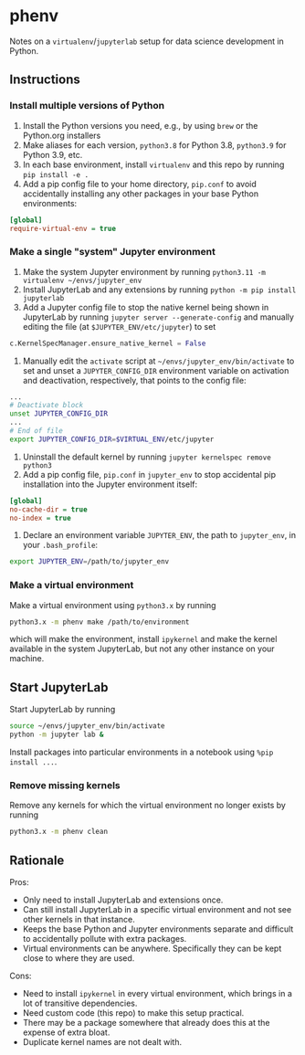 # phenv

Notes on a `virtualenv`/`jupyterlab` setup for data science development in Python.

## Instructions

### Install multiple versions of Python
1. Install the Python versions you need, e.g., by using `brew` or the Python.org installers
1. Make aliases for each version, `python3.8` for Python 3.8, `python3.9` for Python 3.9, etc.
1. In each base environment, install `virtualenv` and this repo by running `pip install -e .`
1. Add a pip config file to your home directory, `pip.conf` to avoid accidentally installing any other packages in your base Python environments:
```ini
[global]
require-virtual-env = true
```

### Make a single "system" Jupyter environment
1. Make the system Jupyter environment by running `python3.11 -m virtualenv ~/envs/jupyter_env`
1. Install JupyterLab and any extensions by running `python -m pip install jupyterlab`
1. Add a Jupyter config file to stop the native kernel being shown in JupyterLab by running `jupyter server --generate-config` and manually editing the file (at `$JUPYTER_ENV/etc/jupyter`) to set
```python
c.KernelSpecManager.ensure_native_kernel = False
```
1. Manually edit the `activate` script at `~/envs/jupyter_env/bin/activate` to set and unset a `JUPYTER_CONFIG_DIR` environment variable on activation and deactivation, respectively, that points to the config file:
```bash
...
# Deactivate block
unset JUPYTER_CONFIG_DIR
...
# End of file
export JUPYTER_CONFIG_DIR=$VIRTUAL_ENV/etc/jupyter
```
1. Uninstall the default kernel by running `jupyter kernelspec remove python3`
1. Add a pip config file, `pip.conf` in `jupyter_env` to stop accidental pip installation into the Jupyter environment itself:
```ini
[global]
no-cache-dir = true
no-index = true
```
1. Declare an environment variable `JUPYTER_ENV`, the path to `jupyter_env`, in your `.bash_profile`:
```bash
export JUPYTER_ENV=/path/to/jupyter_env
```

### Make a virtual environment
Make a virtual environment using `python3.x` by running
```bash
python3.x -m phenv make /path/to/environment
```
which will make the environment, install `ipykernel` and make the kernel available in the system JupyterLab, but not any other instance on your machine.

## Start JupyterLab
Start JupyterLab by running
```bash
source ~/envs/jupyter_env/bin/activate
python -m jupyter lab &
```

Install packages into particular environments in a notebook using `%pip install ...`.

### Remove missing kernels
Remove any kernels for which the virtual environment no longer exists by running
```bash
python3.x -m phenv clean
```

## Rationale
Pros:
- Only need to install JupyterLab and extensions once.
- Can still install JupyterLab in a specific virtual environment and not see other kernels in that instance.
- Keeps the base Python and Jupyter environments separate and difficult to accidentally pollute with extra packages.
- Virtual environments can be anywhere. Specifically they can be kept close to where they are used.

Cons:
- Need to install `ipykernel` in every virtual environment, which brings in a lot of transitive dependencies.
- Need custom code (this repo) to make this setup practical.
- There may be a package somewhere that already does this at the expense of extra bloat.
- Duplicate kernel names are not dealt with.
